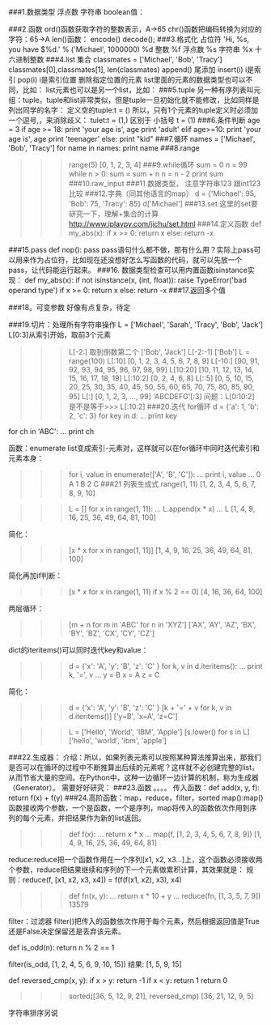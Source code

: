 ###1.数据类型
浮点数
字符串
boolean值：	

###2.函数
ord()函数获取字符的整数表示，A->65
chr()函数把编码转换为对应的字符：65->A
len()函数：
encode()
decode();
###3.格式化 占位符
'Hi, %s, you have $%d.' % ('Michael', 1000000)
%d	整数
%f	浮点数
%s	字符串
%x	十六进制整数
###4.list 集合
classmates = ['Michael', 'Bob', 'Tracy']
classmates[0],classmates[1],
len(classmates)
append() 尾添加
insert(i) i是索引
pop(i) i是索引位置 删除指定位置的元素
list里面的元素的数据类型也可以不同，比如：
list元素也可以是另一个list，比如：
###5.tuple
另一种有序列表叫元组：tuple。tuple和list非常类似，但是tuple一旦初始化就不能修改，比如同样是列出同学的名字：
定义空的tuple:t = ()
所以，只有1个元素的tuple定义时必须加一个逗号,，来消除歧义：
tulet:t = (1,)
区别于 小括号  t = (1) 
###6.条件判断
age = 3
if age >= 18:
    print 'your age is', age
    print 'adult'
elif age>=10:
    print 'your age is', age
    print 'teenager'
else:
	print "kid"
###7.循环
names = ['Michael', 'Bob', 'Tracy']
for name in names:
    print name
###8.range
>>> range(5)
[0, 1, 2, 3, 4]
###9.while循环
sum = 0
n = 99
while n > 0:
    sum = sum + n
    n = n - 2
print sum
###10.raw_input
###11.数据类型，
注意字符串123 跟int123比较
###12.字典（同其他语言的map）
>>> d = {'Michael': 95, 'Bob': 75, 'Tracy': 85}
>>> d['Michael']
###13.set
这里的set要研究一下，理解+集合的计算
http://www.iplaypy.com/jichu/set.html
###14.定义函数
def my_abs(x):
    if x >= 0:
        return x
    else:
        return -x

###15.pass
def nop():
    pass
pass语句什么都不做，那有什么用？实际上pass可以用来作为占位符，比如现在还没想好怎么写函数的代码，就可以先放一个pass，让代码能运行起来。
###16.
数据类型检查可以用内置函数isinstance实现：
def my_abs(x):
    if not isinstance(x, (int, float)):
        raise TypeError('bad operand type')
    if x >= 0:
        return x
    else:
        return -x
###17.返回多个值

###18。可变参数
好像有点复杂，待定

###19.切片：处理所有字符串操作
L = ['Michael', 'Sarah', 'Tracy', 'Bob', 'Jack']
L[0:3]从索引开始，取前3个元素
>>> L[-2:] 取到倒数第二个
['Bob', 'Jack'] 
>>> L[-2:-1] 
['Bob']
L = range(100)
>>> L[:10]
[0, 1, 2, 3, 4, 5, 6, 7, 8, 9]
>>> L[-10:]
[90, 91, 92, 93, 94, 95, 96, 97, 98, 99]
>>> L[10:20]
[10, 11, 12, 13, 14, 15, 16, 17, 18, 19]
>>> L[:10:2]
[0, 2, 4, 6, 8]
>>> L[::5]
[0, 5, 10, 15, 20, 25, 30, 35, 40, 45, 50, 55, 60, 65, 70, 75, 80, 85, 90, 95]
>>> L[:]
[0, 1, 2, 3, ..., 99]
>>> 'ABCDEFG'[:3]
>问题：L[0:10:2]
>是不是等于>>> L[:10:2]
###20.迭代 for循环
>>> d = {'a': 1, 'b': 2, 'c': 3}
>>> for key in d:
...     print key


for ch in 'ABC':
...     print ch

函数：enumerate list变成索引-元素对，这样就可以在for循环中同时迭代索引和元素本身：
>>> for i, value in enumerate(['A', 'B', 'C']):
...     print i, value
...
0 A
1 B
2 C
###21 列表生成式
>>> range(1, 11)
[1, 2, 3, 4, 5, 6, 7, 8, 9, 10]

>>> L = []
>>> for x in range(1, 11):
...    L.append(x * x)
...
>>> L
[1, 4, 9, 16, 25, 36, 49, 64, 81, 100]

简化：
>>> [x * x for x in range(1, 11)]
[1, 4, 9, 16, 25, 36, 49, 64, 81, 100]

简化再加if判断：
>>> [x * x for x in range(1, 11) if x % 2 == 0]
[4, 16, 36, 64, 100]

两层循环：
>>> [m + n for m in 'ABC' for n in 'XYZ']
['AX', 'AY', 'AZ', 'BX', 'BY', 'BZ', 'CX', 'CY', 'CZ']

dict的iteritems()可以同时迭代key和value：
>>> d = {'x': 'A', 'y': 'B', 'z': 'C' }
>>> for k, v in d.iteritems():
...     print k, '=', v
... 
y = B
x = A
z = C

简化：
>>> d = {'x': 'A', 'y': 'B', 'z': 'C' }
>>> [k + '=' + v for k, v in d.iteritems()]
['y=B', 'x=A', 'z=C']


>>> L = ['Hello', 'World', 'IBM', 'Apple']
>>> [s.lower() for s in L]
['hello', 'world', 'ibm', 'apple']

###22.生成器：
介绍：所以，如果列表元素可以按照某种算法推算出来，那我们是否可以在循环的过程中不断推算出后续的元素呢？这样就不必创建完整的list，从而节省大量的空间。在Python中，这种一边循环一边计算的机制，称为生成器（Generator）。
需要好好研究：
###23.函数
。。。。
传入函数：def add(x, y, f):
    return f(x) + f(y)
###24.高阶函数：map，reduce，filter，sorted
map():map()函数接收两个参数，一个是函数，一个是序列，map将传入的函数依次作用到序列的每个元素，并把结果作为新的list返回。
>>> def f(x):
...     return x * x
...
>>> map(f, [1, 2, 3, 4, 5, 6, 7, 8, 9])
[1, 4, 9, 16, 25, 36, 49, 64, 81]

reduce:reduce把一个函数作用在一个序列[x1, x2, x3...]上，这个函数必须接收两个参数，reduce把结果继续和序列的下一个元素做累积计算，其效果就是：
规则：reduce(f, [x1, x2, x3, x4]) = f(f(f(x1, x2), x3), x4)

>>> def fn(x, y):
...     return x * 10 + y
...
>>> reduce(fn, [1, 3, 5, 7, 9])
13579

filter：过滤器
filter()把传入的函数依次作用于每个元素，然后根据返回值是True还是False决定保留还是丢弃该元素。

def is_odd(n):
    return n % 2 == 1

filter(is_odd, [1, 2, 4, 5, 6, 9, 10, 15])
结果: [1, 5, 9, 15]

def reversed_cmp(x, y):
    if x > y:
        return -1
    if x < y:
        return 1
    return 0
>>> sorted([36, 5, 12, 9, 21], reversed_cmp)
[36, 21, 12, 9, 5]

字符串排序另说




